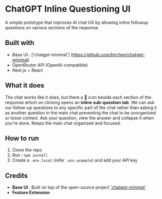 # ChatGPT Inline Questioning UI

A simple prototype that improves AI chat UX by allowing inline followup questions on various sections of the response.

## Built with

- Base UI : ['chatgpt-minimal'] (https://github.com/blrchen/chatgpt-minimal)
- OpenRouter API (OpenAI-compatible)
- Next.js + React

## What it does

The chat works like it does, but there a 💬 icon beside each section of the response which on clicking opens an **inline sub-question tab**. We can ask our follow-up questions to any specific part of the chat rather than asking it as another question in the main chat preventing the chat to be unorganized or loose context. Ask your question, view the answer and collapse it when you're done. Keeps the main chat organized and focused. 

## How to run

1. Clone the repo
2. Run : `npm install`
3. Create a `.env.local` (refer `.env.example`) and add your API key

## Credits

- **Base UI** : Built on top of the open-source project ['chatgpt-minimal'](https://github.com/blrchen/chatgpt-minimal)
- **Feature Extension**
